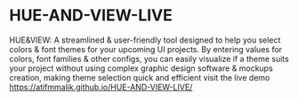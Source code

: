 # HUE-AND-VIEW-LIVE
HUE&amp;VIEW: A streamlined &amp; user-friendly tool designed to help you select colors &amp; font themes for your upcoming UI projects. By entering values for colors, font families &amp; other configs, you can easily visualize if a theme suits your project without using complex graphic design software &amp; mockups creation, making theme selection quick and efficient
visit the live demo <https://atifmmalik.github.io/HUE-AND-VIEW-LIVE/>
